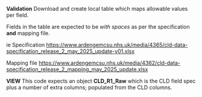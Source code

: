 
**Validation**
Download and create local table which maps allowable values per field.

Fields in the table are expected to be *with spaces* as per the specification **and** mapping file.

ie
Specification
https://www.ardengemcsu.nhs.uk/media/4365/cld-data-specification_release_2_may_2025_update-v01.xlsx

Mapping file
https://www.ardengemcsu.nhs.uk/media/4362/cld-data-specification_release_2_mapping_may_2025_update.xlsx


**VIEW**
This code expects an object **CLD_R1_Raw** which is the CLD field spec plus a number of extra columns; populated from the CLD columns.
